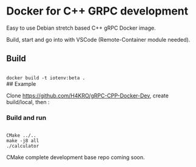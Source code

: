 # Docker for C++ GRPC development

Easy to use Debian stretch based C++ gRPC Docker image.

Build, start and go into with VSCode (Remote-Container module needed).

## Build
<code>
docker build -t iotenv:beta .
</code>
## Example

Clone https://github.com/H4KRO/gRPC-CPP-Docker-Dev, create build/local, then :

### Build and run
<code>
CMake ../..
make -j8 all
./calculator
</code>

CMake complete development base repo coming soon.
